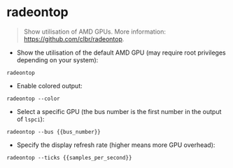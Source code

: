 # radeontop

> Show utilisation of AMD GPUs.
> More information: <https://github.com/clbr/radeontop>.

- Show the utilisation of the default AMD GPU (may require root privileges depending on your system):

`radeontop`

- Enable colored output:

`radeontop --color`

- Select a specific GPU (the bus number is the first number in the output of `lspci`):

`radeontop --bus {{bus_number}}`

- Specify the display refresh rate (higher means more GPU overhead):

`radeontop --ticks {{samples_per_second}}`
